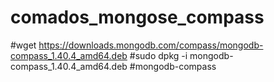 # comados_mongose_compass

#wget https://downloads.mongodb.com/compass/mongodb-compass_1.40.4_amd64.deb
#sudo dpkg -i mongodb-compass_1.40.4_amd64.deb
#mongodb-compass
